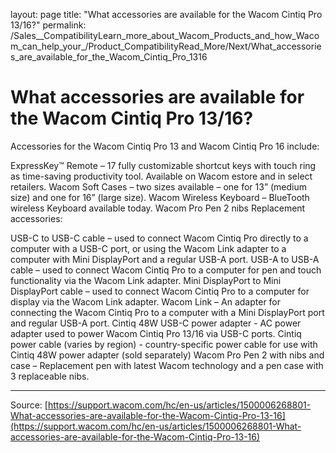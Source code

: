 layout: page
title: "What accessories are available for the Wacom Cintiq Pro 13/16?"
permalink: /Sales__CompatibilityLearn_more_about_Wacom_Products_and_how_Wacom_can_help_your_/Product_CompatibilityRead_More/Next/What_accessories_are_available_for_the_Wacom_Cintiq_Pro_1316

# What accessories are available for the Wacom Cintiq Pro 13/16?

Accessories for the Wacom Cintiq Pro 13 and Wacom Cintiq Pro 16 include:

ExpressKey™ Remote – 17 fully customizable shortcut keys with touch ring as time-saving productivity tool. Available on Wacom estore and in select retailers.
Wacom Soft Cases – two sizes available – one for 13” (medium size) and one for 16” (large size).
Wacom Wireless Keyboard – BlueTooth wireless Keyboard available today.
Wacom Pro Pen 2 nibs
Replacement accessories: 
  
USB-C to USB-C cable – used to connect Wacom Cintiq Pro directly to a computer with a USB-C port, or using the Wacom Link adapter to a computer with Mini DisplayPort and a regular USB-A port.
USB-A to USB-A cable – used to connect Wacom Cintiq Pro to a computer for pen and touch functionality via the Wacom Link adapter.
Mini DisplayPort to Mini DisplayPort cable – used to connect Wacom Cintiq Pro to a computer for display via the Wacom Link adapter.
Wacom Link – An adapter for connecting the Wacom Cintiq Pro to a computer with a Mini DisplayPort port and regular USB-A port.
Cintiq 48W USB-C power adapter - AC power adapter used to power Wacom Cintiq Pro 13/16 via USB-C ports.
Cintiq power cable (varies by region) - country-specific power cable for use with Cintiq 48W power adapter (sold separately)
Wacom Pro Pen 2 with nibs and case – Replacement pen with latest Wacom technology and a pen case with 3 replaceable nibs.

---
Source: [https://support.wacom.com/hc/en-us/articles/1500006268801-What-accessories-are-available-for-the-Wacom-Cintiq-Pro-13-16](https://support.wacom.com/hc/en-us/articles/1500006268801-What-accessories-are-available-for-the-Wacom-Cintiq-Pro-13-16)
